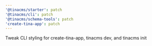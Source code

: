 ```yaml
---
'@tinacms/starter': patch
'@tinacms/cli': patch
'@tinacms/schema-tools': patch
'create-tina-app': patch
---
```


Tweak CLI styling for create-tina-app, tinacms dev, and tinacms init
